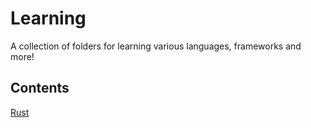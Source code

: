 # Learning
A collection of folders for learning various languages, frameworks and more!

## Contents 
[Rust](./rust)
